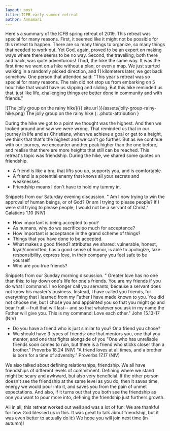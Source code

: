 ```yaml
---
layout: post
title: ICFB early summer retreat
author: Annamari
---
```


Here's a summary of the ICFB spring retreat of 2019. This retreat was special for many reasons. First, it seemed like it might not be possible for this retreat to happen. There are so many things to organize, so many things that needed to work out. Yet God, again, proved to be an expert on making ways where there seems to be no way.
Second, the travelling, both there and back, was quite adventurous!
Third, the hike the same way. It was the first time we went on a hike without a plan, or even a map. We just started walking in a randomly picked direction, and 11 kilometers later, we got back somehow.
One person that attended said: "This year's retreat was so special for many reasons. The rain did not stop us from embarking on 5 hour hike that would have us slipping and sliding. But this hike reminded us that, just like life, challenging things are better done in community and with friends."

![The jolly group on the rainy hike]({{ site.url }}/assets/jolly-group-rainy-hike.png)
The jolly group on the rainy hike
{: .photo-attribution }

During the hike we got to a point we thought was the highest. And then we looked around and saw we were wrong. That reminded us that in our journey in life and as Christians, when we achieve a goal or get to a height, we think that that's the highest and we can't go further. But as we continue with our journey, we encounter another peak higher than the one before, and realise that there are more heights that still can be reached.
This retreat's topic was friendship.  During the hike, we shared some quotes on friendship.

- A friend is like a bra, that lifts you up, supports you, and is comfortable.
- A friend is a potential enemy that knows all your secrets and weaknesses.
- Friendship means I don't have to hold my tummy in.

Snippets from our Saturday evening discussion.
"  Am I now trying to win the approval of human beings, or of God? Or am I trying to please people? If I were still trying to please people, I would not be a servant of Christ."
Galatians 1.10 (NIV)
- How important is being accepted to you?
- As humans, why do we sacrifice so much for acceptance?
- How important is acceptance in the grand scheme of things?
- Things that you have done to be accepted.
- What makes a good friend?
  attributes we shared: vulnerable, honest, loyal/committed, has a good sense of humor, is able to apologize, take responsibility, express love, in their company you feel safe to be yourself
- Who are you true friends?

Snippets from our Sunday morning discussion.
" Greater love has no one than this: to lay down one's life for one's friends. You are my friends if you do what I command. I no longer call you servants, because a servant does not know his master's business. Instead, I have called you friends, for everything that I learned from my Father I have made known to you. You did not choose me, but I chose you and appointed you so that you might go and bear fruit --fruit that will last-- and so that whatever you ask in my name the Father will give you. This is my command: Love each other."
John 15.13-17 (NIV)
- Do you have a friend who is just similar to you? Or a friend you chose?
- We should have 3 types of friends: one that mentors you, one that you mentor, and one that fights alongside of you
"One who has unreliable friends soon comes to ruin, but there is a friend who sticks closer than a brother." Proverbs 18.24 (NIV)
"A friend loves at all times, and a brother is born for a time of adversity." Proverbs 17.17 (NIV)

We also talked about defining relationships, friendship. We all have friendships of different levels of commitment. Defining where we stand might be scary and awkward, but also very beneficial. If the other person doesn't see the friendship at the same level as you do, then it saves time, energy we would pour into it, and saves you from the pain of unmet expectations. And also, if it turns out that you both see the friendship as one you want to pour more into, defining the friendship just furthers growth.

All in all, this retreat worked out well and was a lot of fun. We are thankful for how God blessed us in this. It was great to talk about friendship, but it was even better to actually do it:)
We hope you will join next time (in autumn)!
